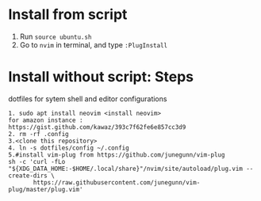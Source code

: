 # Install from script
1. Run `source ubuntu.sh` 
2. Go to `nvim` in terminal, and type `:PlugInstall`

# Install without script: Steps
dotfiles for sytem shell and editor configurations

```
1. sudo apt install neovim <install neovim>
for amazon instance : https://gist.github.com/kawaz/393c7f62fe6e857cc3d9
2. rm -rf .config
3.<clone this repository>
4. ln -s dotfiles/config ~/.config
5.#install vim-plug from https://github.com/junegunn/vim-plug
sh -c 'curl -fLo "${XDG_DATA_HOME:-$HOME/.local/share}"/nvim/site/autoload/plug.vim --create-dirs \
       https://raw.githubusercontent.com/junegunn/vim-plug/master/plug.vim'
